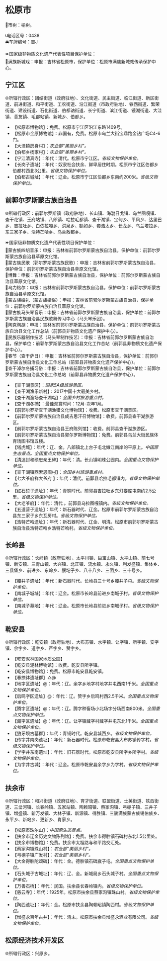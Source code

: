# 松原市  
🌳市树：榆树。  
  
📞电话区号：0438  
🚘车牌编号：吉J  
  
⏩国家级非物质文化遗产代表性项目保护单位：  
🔸满族新城戏：申报：吉林省松原市，保护单位：松原市满族新城戏传承保护中心。  

## 宁江区  
🌐所辖行政区：团结街道（政府驻地）、文化街道、民主街道、临江街道、新区街道、前进街道、和平街道、工农街道、沿江街道（市政府驻地）、铁西街道、繁荣街道、建设街道、石化街道、伯都讷街道、长宁街道、滨江街道、镜湖街道、大洼镇、善友镇、毛都站镇、新城乡、伯都乡。  
  
* 【松原市博物馆】：免费。松原市宁江区沿江东路1409号。  
* 【松原市金原博物馆】：非国有，免费。松原市乌兰大街宝鼎路金钻广场C4-6门。  
* 【大洼镇房身村】：*农业部“美丽乡村”。*  
* 【伯都乡杨家村】：*农业部“美丽乡村”。*  
* 【宁江清真寺】：年代：清代。松原市宁江区。*省级文物保护单位。*  
* 【长岗子遗址】：年代：奴隶社会扶余、鲜卑居住时期。松原市宁江区伯都乡伯都村西北3公里。*省级文物保护单位。*  
* 【伯都古城址】：年代：辽金。松原市宁江区伯都乡东南约200米。*省级文物保护单位。*  

## 前郭尔罗斯蒙古族自治县  
🌐所辖行政区：前郭尔罗斯镇（政府驻地）、长山镇、海渤日戈镇、乌兰图嘎镇、查干花镇、王府站镇、八郎镇、哈拉毛都镇、查干湖镇、宝甸乡、平凤乡、达里巴乡、吉拉吐乡、白依拉嘎乡、洪泉乡、额如乡、套浩太乡、长龙乡、乌兰塔拉乡、东三家子乡、浩特芒哈乡、乌兰敖都乡。  
  
⏩国家级非物质文化遗产代表性项目保护单位：  
🔸蒙古族四胡音乐：申报：吉林省前郭尔罗斯蒙古族自治县，保护单位：前郭尔罗斯蒙古族自治县草原文化馆。  
🔸蒙古族民歌（郭尔罗斯蒙古族民歌）：申报：吉林省前郭尔罗斯蒙古族自治县，保护单位：前郭尔罗斯蒙古族自治县草原文化馆。  
🔸博舞：申报：吉林省前郭尔罗斯蒙古族自治县，保护单位：前郭尔罗斯蒙古族自治县草原文化馆。  
🔸乌力格尔：申报：吉林省前郭尔罗斯蒙古族自治县，保护单位：前郭尔罗斯蒙古族自治县草原文化馆。  
🔸蒙古族婚礼（蒙古族婚俗）：申报：吉林省前郭尔罗斯蒙古族自治县，保护单位：前郭尔罗斯蒙古族自治县草原文化馆。  
🔸蒙古族马头琴音乐：申报：吉林省前郭尔罗斯蒙古族自治县，保护单位：前郭尔罗斯蒙古族自治县民族歌舞传习中心（马头琴乐团）。  
🔸陶克陶胡：申报：吉林省前郭尔罗斯蒙古族自治县，保护单位：前郭尔罗斯蒙古族自治县文化工作总站（前郭县非物质文化遗产保护中心）。  
🔸民族乐器制作技艺（马头琴制作技艺）：申报：吉林省前郭尔罗斯蒙古族自治县，保护单位：前郭尔罗斯蒙古族自治县文化工作总站（前郭县非物质文化遗产保护中心）。  
🔸春节（查干萨日）：申报：吉林省前郭尔罗斯蒙古族自治县，保护单位：前郭尔罗斯蒙古族自治县文化工作总站（前郭县非物质文化遗产保护中心）。  
🔸查干淖尔冬捕习俗：申报：吉林省前郭尔罗斯蒙古族自治县，保护单位：前郭尔罗斯蒙古族自治县文化工作总站（前郭县非物质文化遗产保护中心）。  
  
* 【查干湖景区】：*国家5A级旅游景区。*  
* 【查干湖渔乐新村】：2017中国十大最美乡村。  
* 【查干湖渔场查干湖屯】：*全国乡村旅游重点村。*  
* 【查干湖冬捕】：最佳观赏时间：12月-次年1月。  
* 【前郭尔罗斯查干湖渔猎文化博物馆】：收费。松原市查干湖景区。  
* 【前郭尔罗斯蒙古族自治县成吉思汗召博物馆】：收费。前郭县查干湖旅游区。  
* 【前郭尔罗斯蒙古族自治县王府陈列馆】：收费。前郭县查干湖旅游区。  
* 【前郭尔罗斯蒙古族自治县郭尔罗斯博物馆】：免费。前郭县乌兰大街民族体育场图书馆五楼。  
* 【塔虎城】：年代：辽、金。八郎镇北上台子屯北嫩江南岸的平原上。*中国原生态景点。全国重点文物保护单位。*  
* 【清追封和硕忠亲王碑】：年代：清。长山镇明珠公园内。*全国重点文物保护单位。*  
* 【查干湖镇西索恩图村】：*全国乡村旅游重点村。*  
* 【七大爷府祥大爷府 】：年代：清代。前郭县哈拉毛都镇内。*省级文物保护单位。*  
* 【红石砬子遗址】：年代：青铜时代。前郭县吉拉吐乡东灯娄库屯南约2.5公里。*省级文物保护单位。*  
* 【大老爷府】：年代：清代 。前郭县乌拉图嘎镇内。*省级文物保护单位。*  
* 【五道营子遗址】：年代：新石器时代、辽金。松原市前郭尔罗斯蒙古族自治县东三家子乡东瓦房村。*省级文物保护单位。*  
* 【浩特芒哈遗址】：年代：新石器时代、辽金、明清。松原市前郭尔罗斯蒙古族自治县浩特芒哈乡浩特芒哈村。*省级文物保护单位。*  

## 长岭县  
🌐所辖行政区：长岭镇（政府驻地）、太平川镇、巨宝山镇、太平山镇、前七号镇、新安镇、三青山镇、大兴镇、北正镇、流水镇、永久镇、利发盛镇、集体乡、三县堡乡、前进乡、东岭乡、腰坨子乡、八十八乡、三团乡、三十号乡。  
  
* 【腰井子遗址】：年代：新石器时代。长岭县三十号乡腰井子屯。*省级文物保护单位。*  
* 【南城子城址】：年代：辽金。松原市长岭县前进乡南城子村。*省级文物保护单位。*  
* 【南城子墓地】：年代：辽金。松原市长岭县前进乡南城子村。*省级文物保护单位。*  

## 乾安县  
🌐所辖行政区：乾安镇（政府驻地）、大布苏镇、水字镇、让字镇、所字镇、安字镇、余字乡、道字乡、严字乡、赞字乡。  
  
* 【乾安泥林国家地质公园】  
* 【乾安县泥林博物馆】：收费。乾安县所字镇。  
* 【乾安县博物馆】：免费。松原市乾安县乾安镇。  
* 【春捺钵遗址群】△@
* 【地字区遗址】@：年代：辽。余字乡地字村地字井屯西南1千米。*全国重点文物保护单位。*  
* 【后鸣字区遗址】@：年代：辽。赞字乡后鸣村西2.5千米。*全国重点文物保护单位。*  
* 【腾字区遗址】@：年代：辽。腾字种畜场小北场字分场西南800米。*全国重点文物保护单位。*  
* 【藏字区遗址】@：年代：辽。让字镇藏字村藏字井屯东北1千米。*全国重点文物保护单位。*  
* 【狼牙坝古墓群】：年代：青铜时代。乾安县城西乡。*省级文物保护单位。*  
* 【传字井南岗遗址】：年代：新石器时代。松原市乾安县大布苏镇传字村。*省级文物保护单位。*  
* 【学字井东南遗址】：年代：旧石器时代。松原市乾安县所字乡所字村。*省级文物保护单位。*  
* 【为字井古城】：年代：辽金。松原市乾安县余字乡为字村。*省级文物保护单位。*  

## 扶余市  
🌐所辖行政区：和兴街道（政府驻地）、育才街道、联盟街道、士英街道、铁西街道、三岔河镇、长春岭镇、五家站镇、陶赖昭镇、蔡家沟镇、弓棚子镇、三井子镇、增盛镇、新万发镇、大林子镇、新源镇、得胜镇、三骏满族蒙古族锡伯族乡、永平乡、新站乡、更新乡、肖家乡。  
  
* 【松原市珠尔山】：*中国原生态景点。*  
* 【扶余市辽金历史文物陈列馆】：免费。扶余市得胜镇石碑村东北1.5公里处。  
* 【扶余市博物馆】：免费。扶余市太祖路与和平路交汇处。  
* 【蔡家沟镇珠山村】：*农业部“美丽乡村”。*  
* 【弓棚子镇广发村】：*农业部“美丽乡村”。*  
* 【大金得胜陀颂碑】：年代：金。德胜镇石碑崴子屯。*全国重点文物保护单位。*  
* 【石头城子古城址】：年代：辽、金。新城局乡石头城子村。*全国重点文物保护单位。*  
* 【万善石桥】：年代：民国。扶余县长春岭镇内。*省级文物保护单位。*  
* 【慈云寺】：年代：1925年。松原市扶余县蔡家沟镇珠山村。*省级文物保护单位。*  
* 【陶西遗址】：年代：金。松原市扶余县陶赖昭镇陶西村。*省级文物保护单位。*  
* 【增盛永百年古井】：年代：清末。松原市扶余县增盛永酒业有限公司。*省级文物保护单位。*  

## 松原经济技术开发区  
🌐所辖行政区：兴原乡。
